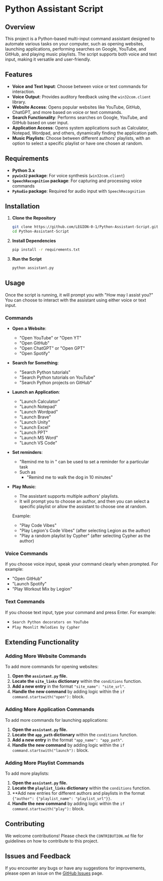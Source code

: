 # Python Assistant Script

## Overview

This project is a Python-based multi-input command assistant designed to automate various tasks on your computer,
such as opening websites, launching applications, performing searches on Google, YouTube, and GitHub, and playing music playlists.
The script supports both voice and text input, making it versatile and user-friendly.

## Features

- **Voice and Text Input**: Choose between voice or text commands for interaction.
- **Voice Output**: Provides auditory feedback using the `win32com.client` library.
- **Website Access**: Opens popular websites like YouTube, GitHub, ChatGPT, and more based on voice or text commands.
- **Search Functionality**: Performs searches on Google, YouTube, and GitHub based on user input.
- **Application Access**: Opens system applications such as Calculator, Notepad, Wordpad, and others, dynamically finding the application path.
- **Music Playlists**: Choose between different authors' playlists, with an option to select a specific playlist or have one chosen at random.

## Requirements

- **Python 3.x**
- **`pywin32` package**: For voice synthesis (`win32com.client`)
- **`SpeechRecognition` package**: For capturing and processing voice commands
- **`PyAudio` package**: Required for audio input with `SpeechRecognition`

## Installation

1. **Clone the Repository**
   ```bash
   git clone https://github.com/LEGION-0-1/Python-Assistant-Script.git
   cd Python-Assistant-Script
   ```

2. **Install Dependencies**
   ```bash
   pip install -r requirements.txt
   ```

3. **Run the Script**
   ```bash
   python assistant.py
   ```

## Usage

Once the script is running, it will prompt you with "How may I assist you?" You can choose to interact with the assistant using either voice or text input.

### Commands

- **Open a Website**:
  - "Open YouTube" or "Open YT"
  - "Open GitHub"
  - "Open ChatGPT" or "Open GPT"
  - "Open Spotify"
  
- **Search for Something**:
  - "Search Python tutorials"
  - "Search Python tutorials on YouTube"
  - "Search Python projects on GitHub"
 
- **Launch an Application**:
  - "Launch Calculator"
  - "Launch Notepad"
  - "Launch Wordpad"
  - "Launch Brave"
  - "Launch Unity"
  - "Launch Excel"
  - "Launch PPT"
  - "Launch MS Word"
  - "Launch VS Code"

- **Set reminders**:
  - "Remind me to <task> in <time>" can be used to set a reminder for a particular task
  - Such as
    - "Remind me to walk the dog in 10 minutes"

- **Play Music**:
  - The assistant supports multiple authors' playlists. 
  - It will prompt you to choose an author, and then you can select a specific playlist or allow the assistant to choose one at random.

  Example:
  - "Play Code Vibes"
  - "Play Legion's Code Vibes" (after selecting Legion as the author)
  - "Play a random playlist by Cypher" (after selecting Cypher as the author)

### Voice Commands

If you choose voice input, speak your command clearly when prompted. For example:
- "Open GitHub"
- "Launch Spotify"
- "Play Workout Mix by Legion"

### Text Commands

If you choose text input, type your command and press Enter. For example:
- `Search Python decorators on YouTube`
- `Play Moonlit Melodies by Cypher`

## Extending Functionality

### Adding More Website Commands

To add more commands for opening websites:

1. **Open the `assistant.py` file.**
2. **Locate the `site_links` dictionary** within the `conditions` function.
3. **Add a new entry** in the format `"site_name": "site_url"`.
4. **Handle the new command** by adding logic within the `if command.startswith("open"):` block.

### Adding More Application Commands

To add more commands for launching applications:

1. **Open the `assistant.py` file.**
2. **Locate the `app_path` dictionary** within the `conditions` function.
3. **Add a new entry** in the format `"app_name": "app_path"`.
4. **Handle the new command** by adding logic within the `if command.startswith("launch"):` block.

### Adding More Playlist Commands

To add more playlists:

1. **Open the `assistant.py` file.**
2. **Locate the `playlist_links` dictionary** within the `conditions` function.
3. **Add new entries for different authors and playlists in the format `{"author": {"playlist_name": "playlist_url"}}`.
4. **Handle the new command** by adding logic within the `if command.startswith("play"):` block.


## Contributing

We welcome contributions! Please check the `CONTRIBUTION.md` file for guidelines on how to contribute to this project.

## Issues and Feedback

If you encounter any bugs or have any suggestions for improvements, please open an issue on the [GitHub Issues](https://github.com/LEGION-0-1/Python-Assistant-Script/issues) page.